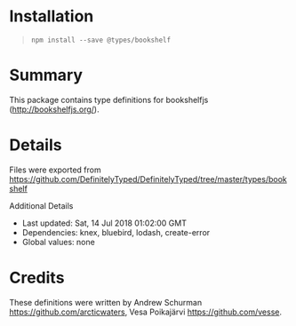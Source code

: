 # Installation
> `npm install --save @types/bookshelf`

# Summary
This package contains type definitions for bookshelfjs (http://bookshelfjs.org/).

# Details
Files were exported from https://github.com/DefinitelyTyped/DefinitelyTyped/tree/master/types/bookshelf

Additional Details
 * Last updated: Sat, 14 Jul 2018 01:02:00 GMT
 * Dependencies: knex, bluebird, lodash, create-error
 * Global values: none

# Credits
These definitions were written by Andrew Schurman <https://github.com/arcticwaters>, Vesa Poikajärvi <https://github.com/vesse>.
